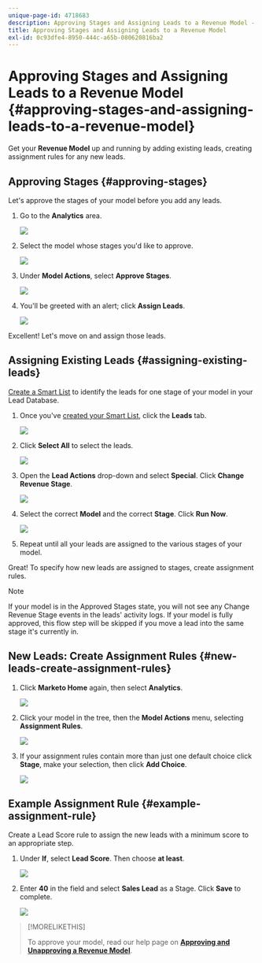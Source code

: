```yaml
---
unique-page-id: 4718683
description: Approving Stages and Assigning Leads to a Revenue Model - Marketo Docs - Product Documentation
title: Approving Stages and Assigning Leads to a Revenue Model
exl-id: 0c93dfe4-8950-444c-a65b-080620816ba2
---
```

# Approving Stages and Assigning Leads to a Revenue Model {#approving-stages-and-assigning-leads-to-a-revenue-model}

Get your **Revenue Model** up and running by adding existing leads, creating assignment rules for any new leads.  

## Approving Stages {#approving-stages}

Let's approve the stages of your model before you add any leads.

1. Go to the **Analytics** area.

   ![](assets/image2015-4-28-17-3a8-3a8.png)

1. Select the model whose stages you'd like to approve.

   ![](assets/image2015-4-28-17-3a10-3a3.png)

1. Under **Model Actions**, select **Approve Stages**.

   ![](assets/image2015-4-28-17-3a12-3a37.png)

1. You'll be greeted with an alert; click **Assign Leads**.

   ![](assets/image2015-4-28-17-3a5-3a39.png)

Excellent! Let's move on and assign those leads.

## Assigning Existing Leads {#assigning-existing-leads}

[Create a Smart List](/help/marketo/product-docs/core-marketo-concepts/smart-lists-and-static-lists/creating-a-smart-list/create-a-smart-list.md) to identify the leads for one stage of your model in your Lead Database.

1. Once you've [created your Smart List](/help/marketo/product-docs/core-marketo-concepts/smart-lists-and-static-lists/creating-a-smart-list/create-a-smart-list.md), click the **Leads** tab.

   ![](assets/image2015-4-29-11-3a37-3a30.png)

1. Click **Select All** to select the leads.

   ![](assets/image2015-4-29-11-3a39-3a39.png)

1. Open the **Lead Actions** drop-down and select **Special**. Click **Change Revenue Stage**.

   ![](assets/image2015-4-29-11-3a40-3a38.png)

1. Select the correct **Model** and the correct **Stage**. Click **Run Now**.

   ![](assets/image2015-4-29-11-3a43-3a41.png)

1. Repeat until all your leads are assigned to the various stages of your model.

Great! To specify how new leads are assigned to stages, create assignment rules.

>[!NOTE]
>
>If your model is in the Approved Stages state, you will not see any Change Revenue Stage events in the leads' activity logs. If your model is fully approved, this flow step will be skipped if you move a lead into the same stage it's currently in.

## New Leads: Create Assignment Rules  {#new-leads-create-assignment-rules}

1. Click **Marketo Home** again, then select **Analytics**.

   ![](assets/image2015-4-28-17-3a8-3a8.png)

1. Click your model in the tree, then the **Model Actions** menu, selecting **Assignment Rules**.

   ![](assets/image2015-4-29-11-3a52-3a17.png)

1. If your assignment rules contain more than just one default choice click **Stage**, make your selection, then click **Add Choice**.

   ![](assets/image2015-4-29-12-3a5-3a46.png)

## Example Assignment Rule {#example-assignment-rule}

Create a Lead Score rule to assign the new leads with a minimum score to an appropriate step.

1. Under **If**, select **Lead Score**. Then choose **at least**.

   ![](assets/image2015-4-29-13-3a27-3a8.png)

1. Enter **40** in the field and select **Sales Lead** as a Stage. Click **Save** to complete.

   ![](assets/image2015-4-29-14-3a4-3a23.png)

>[!MORELIKETHIS]
>
>To approve your model, read our help page on **[Approving and Unapproving a Revenue Model](/help/marketo/product-docs/reporting/revenue-cycle-analytics/revenue-cycle-models/approve-unapprove-a-revenue-model.md)**.
